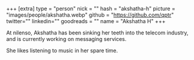+++
[extra]
type = "person"
nick = ""
hash = "akshatha-h"
picture = "images/people/akshatha.webp"
github = "https://github.com/qptr"
twitter=""
linkedin=""
goodreads = ""
name = "Akshatha H"
+++

   <p class="text-black text-base leading-normal md:text-xl lg:text-xl md:leading-snug font-light pb-4 md:pb-7">
    At nilenso, Akshatha has been sinking her teeth into the telecom industry, and is currently working on messaging services.
  </p>
  <p class="text-black text-base leading-normal md:text-xl lg:text-xl md:leading-snug font-light pb-4 md:pb-7">
    She likes listening to music in her spare time.
  </p>

